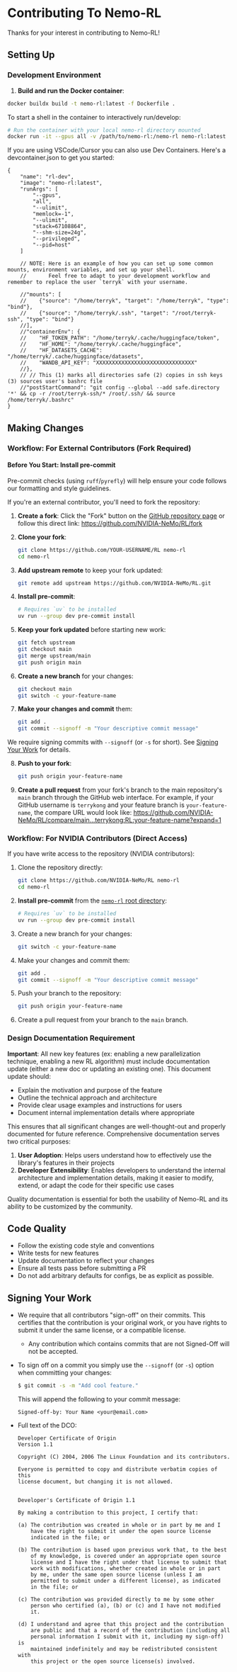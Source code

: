 # Contributing To Nemo-RL

Thanks for your interest in contributing to Nemo-RL!

## Setting Up

### Development Environment

1. **Build and run the Docker container**:
```sh
docker buildx build -t nemo-rl:latest -f Dockerfile .
```

To start a shell in the container to interactively run/develop:
```sh
# Run the container with your local nemo-rl directory mounted
docker run -it --gpus all -v /path/to/nemo-rl:/nemo-rl nemo-rl:latest
```

If you are using VSCode/Cursor you can also use Dev Containers. Here's a devcontainer.json to get you started:
```jsonc
{
    "name": "rl-dev",
    "image": "nemo-rl:latest",
    "runArgs": [
        "--gpus",
        "all",
        "--ulimit",
        "memlock=-1",
        "--ulimit",
        "stack=67108864",
        "--shm-size=24g",
        "--privileged",
        "--pid=host"
	]

    // NOTE: Here is an example of how you can set up some common mounts, environment variables, and set up your shell.
    //       Feel free to adapt to your development workflow and remember to replace the user `terryk` with your username.

    //"mounts": [
    //    {"source": "/home/terryk", "target": "/home/terryk", "type": "bind"},
    //    {"source": "/home/terryk/.ssh", "target": "/root/terryk-ssh", "type": "bind"}
    //],
    //"containerEnv": {
    //    "HF_TOKEN_PATH": "/home/terryk/.cache/huggingface/token",
    //    "HF_HOME": "/home/terryk/.cache/huggingface",
    //    "HF_DATASETS_CACHE": "/home/terryk/.cache/huggingface/datasets",
    //    "WANDB_API_KEY": "XXXXXXXXXXXXXXXXXXXXXXXXXXXXXXX"
    //},
    // // This (1) marks all directories safe (2) copies in ssh keys (3) sources user's bashrc file
    //"postStartCommand": "git config --global --add safe.directory '*' && cp -r /root/terryk-ssh/* /root/.ssh/ && source /home/terryk/.bashrc"
}
```

## Making Changes

### Workflow: For External Contributors (Fork Required)

#### Before You Start: Install pre-commit

Pre-commit checks (using `ruff`/`pyrefly`) will help ensure your code follows our formatting and style guidelines.

If you're an external contributor, you'll need to fork the repository:

1. **Create a fork**: Click the "Fork" button on the [GitHub repository page](https://github.com/NVIDIA-NeMo/RL) or follow this direct link: https://github.com/NVIDIA-NeMo/RL/fork

2. **Clone your fork**:
   ```bash
   git clone https://github.com/YOUR-USERNAME/RL nemo-rl
   cd nemo-rl
   ```

3. **Add upstream remote** to keep your fork updated:
   ```bash
   git remote add upstream https://github.com/NVIDIA-NeMo/RL.git
   ```

4. **Install pre-commit**:
   ```bash
   # Requires `uv` to be installed
   uv run --group dev pre-commit install
   ```

5. **Keep your fork updated** before starting new work:
   ```bash
   git fetch upstream
   git checkout main
   git merge upstream/main
   git push origin main
   ```

6. **Create a new branch** for your changes:
   ```bash
   git checkout main
   git switch -c your-feature-name
   ```

7. **Make your changes and commit** them:
   ```bash
   git add .
   git commit --signoff -m "Your descriptive commit message"
   ```

We require signing commits with `--signoff` (or `-s` for short). See [Signing Your Work](#signing-your-work) for details.

8. **Push to your fork**:
   ```bash
   git push origin your-feature-name
   ```

9. **Create a pull request** from your fork's branch to the main repository's `main` branch through the GitHub web interface. For example, if your GitHub username is `terrykong` and your feature branch is `your-feature-name`, the compare URL would look like: https://github.com/NVIDIA-NeMo/RL/compare/main...terrykong:RL:your-feature-name?expand=1

### Workflow: For NVIDIA Contributors (Direct Access)

If you have write access to the repository (NVIDIA contributors):

1. Clone the repository directly:
   ```bash
   git clone https://github.com/NVIDIA-NeMo/RL nemo-rl
   cd nemo-rl
   ```

2. **Install pre-commit** from the [`nemo-rl` root directory](.):
   ```bash
   # Requires `uv` to be installed
   uv run --group dev pre-commit install
   ```

3. Create a new branch for your changes:
   ```bash
   git switch -c your-feature-name
   ```

4. Make your changes and commit them:
   ```bash
   git add .
   git commit --signoff -m "Your descriptive commit message"
   ```

5. Push your branch to the repository:
   ```bash
   git push origin your-feature-name
   ```

6. Create a pull request from your branch to the `main` branch.

### Design Documentation Requirement

**Important**: All new key features (ex: enabling a new parallelization technique, enabling a new RL algorithm) must include documentation update (either a new doc or updating an existing one). This document update should:

- Explain the motivation and purpose of the feature
- Outline the technical approach and architecture
- Provide clear usage examples and instructions for users
- Document internal implementation details where appropriate

This ensures that all significant changes are well-thought-out and properly documented for future reference. Comprehensive documentation serves two critical purposes:

1. **User Adoption**: Helps users understand how to effectively use the library's features in their projects
2. **Developer Extensibility**: Enables developers to understand the internal architecture and implementation details, making it easier to modify, extend, or adapt the code for their specific use cases

Quality documentation is essential for both the usability of Nemo-RL and its ability to be customized by the community.

## Code Quality

- Follow the existing code style and conventions
- Write tests for new features
- Update documentation to reflect your changes
- Ensure all tests pass before submitting a PR
- Do not add arbitrary defaults for configs, be as explicit as possible.


## Signing Your Work

* We require that all contributors "sign-off" on their commits. This certifies that the contribution is your original work, or you have rights to submit it under the same license, or a compatible license.

  * Any contribution which contains commits that are not Signed-Off will not be accepted.

* To sign off on a commit you simply use the `--signoff` (or `-s`) option when committing your changes:
  ```bash
  $ git commit -s -m "Add cool feature."
  ```
  This will append the following to your commit message:
  ```
  Signed-off-by: Your Name <your@email.com>
  ```

* Full text of the DCO:

  ```
  Developer Certificate of Origin
  Version 1.1

  Copyright (C) 2004, 2006 The Linux Foundation and its contributors.

  Everyone is permitted to copy and distribute verbatim copies of this
  license document, but changing it is not allowed.


  Developer's Certificate of Origin 1.1

  By making a contribution to this project, I certify that:

  (a) The contribution was created in whole or in part by me and I
      have the right to submit it under the open source license
      indicated in the file; or

  (b) The contribution is based upon previous work that, to the best
      of my knowledge, is covered under an appropriate open source
      license and I have the right under that license to submit that
      work with modifications, whether created in whole or in part
      by me, under the same open source license (unless I am
      permitted to submit under a different license), as indicated
      in the file; or

  (c) The contribution was provided directly to me by some other
      person who certified (a), (b) or (c) and I have not modified
      it.

  (d) I understand and agree that this project and the contribution
      are public and that a record of the contribution (including all
      personal information I submit with it, including my sign-off) is
      maintained indefinitely and may be redistributed consistent with
      this project or the open source license(s) involved.
  ```
